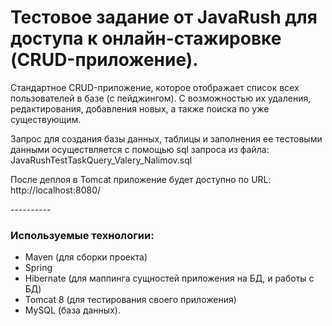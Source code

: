 <h1>Тестовое задание от JavaRush для доступа к онлайн-стажировке (CRUD-приложение).</h1>

Cтандартное CRUD-приложение, которое отображает список всех пользователей в базе (с пейджингом).
С возможностью их удаления, редактирования, добавления новых, а также поиска по уже существующим.

Запрос для создания базы данных, таблицы и заполнения ее тестовыми данными осуществляется с помощью sql запроса из файла: JavaRushTestTaskQuery_Valery_Nalimov.sql
<p> После деплоя в Tomcat приложение будет доступно по URL: http://localhost:8080/</p>
----------

<h3>Используемые технологии:</h3>

* Maven (для сборки проекта)
* Spring
* Hibernate (для маппинга сущностей приложения на БД, и работы с БД)
* Tomcat 8 (для тестирования своего приложения)
* MySQL (база данных). 
